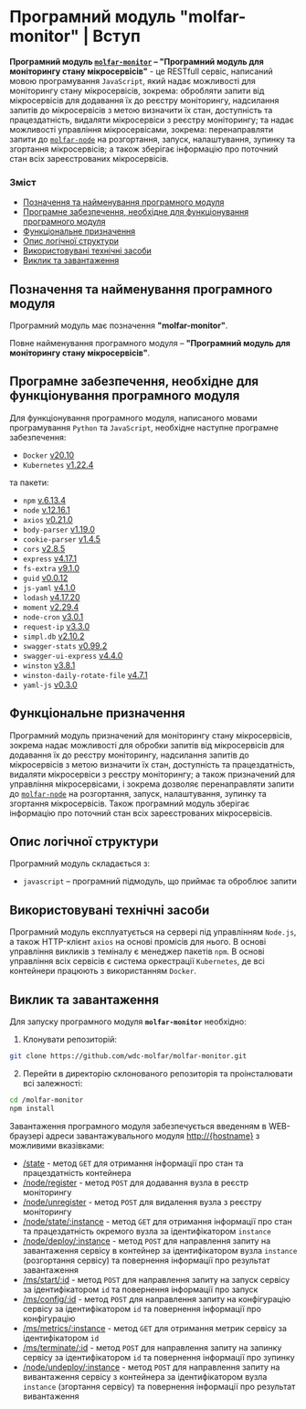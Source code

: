 # Програмний модуль **"molfar-monitor"** | Вступ

**Програмний модуль [`molfar-monitor`](https://github.com/wdc-molfar/molfar-monitor) – "Програмний модуль для моніторингу стану мікросервісів"** - це RESTfull сервіс, написаний мовою програмування `JavaScript`, який надає можливості для моніторингу стану мікросервісів, зокрема: обробляти запити від мікросервісів для додавання їх до реєстру моніторингу, надсилання запитів до мікросервісів з метою визначити їх стан, доступність та працездатність, видаляти мікросервіси з реєстру моніторингу; та надає можливості управління мікросервісами, зокрема: перенаправляти запити до [`molfar-node`](https://github.com/wdc-molfar/molfar-node) на розгортання, запуск, налаштування, зупинку та згортання мікросервісів; а також зберігає інформацію про поточний стан всіх зареєстрованих мікросервісів.

### Зміст
- [Позначення та найменування програмного модуля](#name)
- [Програмне забезпечення, необхідне для функціонування програмного модуля](#software)
- [Функціональне призначення](#function)
- [Опис логічної структури](#structure)
- [Використовувані технічні засоби](#hardware)
- [Виклик та завантаження](#run)

<a name="name"></a>
<h2>Позначення та найменування програмного модуля</h2>

Програмний модуль має позначення **"molfar-monitor"**.

Повне найменування програмного модуля – **"Програмний модуль для моніторингу стану мікросервісів"**.


<a name="software"></a>
<h2>Програмне забезпечення, необхідне для функціонування програмного модуля</h2>

Для функціонування програмного модуля, написаного мовами програмування `Python` та `JavaScript`, необхідне наступне програмне забезпечення:

- `Docker` [v20.10](https://docs.docker.com/engine/release-notes/#version-2010)
- `Kubernetes` [v1.22.4](https://github.com/kubernetes/kubernetes/releases/tag/v1.22.4)

 та пакети:

- `npm` [v.6.13.4](https://www.npmjs.com/package/npm/v/6.13.4)
- `node` [v.12.16.1](https://nodejs.org/ru/blog/release/v12.16.1/)
- `axios` [v0.21.0](https://github.com/axios/axios/releases)
- `body-parser` [v1.19.0](https://www.npmjs.com/package/body-parser/v/1.19.0)
- `cookie-parser` [v1.4.5](https://www.npmjs.com/package/cookie-parser/v/1.4.5)
- `cors` [v2.8.5](https://www.npmjs.com/package/cors/v/2.8.5)
- `express` [v4.17.1](https://www.npmjs.com/package/express/v/4.17.1)
- `fs-extra` [v9.1.0](https://www.npmjs.com/package/fs-extra/v/9.1.0)
- `guid` [v0.0.12](https://www.npmjs.com/package/guid/v/0.0.12)
- `js-yaml` [v4.1.0](https://www.npmjs.com/package/js-yaml/v/4.1.0)
- `lodash` [v4.17.20](https://www.npmjs.com/package/lodash/v/4.17.20)
- `moment` [v2.29.4](https://www.npmjs.com/package/moment/v/2.29.4)
- `node-cron` [v3.0.1](https://www.npmjs.com/package/node-cron/v/3.0.1)
- `request-ip` [v3.3.0](https://www.npmjs.com/package/request-ip/v/3.3.0)
- `simpl.db` [v2.10.2](https://www.npmjs.com/package/simpl.db/v/2.10.2)
- `swagger-stats` [v0.99.2](https://www.npmjs.com/package/swagger-stats/v/0.99.2)
- `swagger-ui-express` [v4.4.0](https://www.npmjs.com/package/swagger-ui-express/v/4.4.0)
- `winston` [v3.8.1](https://www.npmjs.com/package/winston/v/3.8.1)
- `winston-daily-rotate-file` [v4.7.1](https://www.npmjs.com/package/winston-daily-rotate-file/v/4.7.1)
- `yaml-js` [v0.3.0](https://www.npmjs.com/package/yaml-js/v/0.3.0)

<a name="function"></a>
<h2>Функціональне призначення</h2>


Програмний модуль призначений для моніторингу стану мікросервісів, зокрема надає можливості для обробки запитів від мікросервісів для додавання їх до реєстру моніторингу, надсилання запитів до мікросервісів з метою визначити їх стан, доступність та працездатність, видаляти мікросервіси з реєстру моніторингу; а також призначений для управління мікросервісами, і зокрема дозволяє перенаправляти запити до [`molfar-node`](https://github.com/wdc-molfar/molfar-node) на розгортання, запуск, налаштування, зупинку та згортання мікросервісів. Також програмний модуль зберігає інформацію про поточний стан всіх зареєстрованих мікросервісів.

<a name="structure"></a>
<h2>Опис логічної структури</h2>

Програмний модуль складається з:
- `javascript` – програмний підмодуль, що приймає та оброблює запити

<a name="hardware"></a>
<h2>Використовувані технічні засоби</h2>

Програмний модуль експлуатується на сервері під управлінням `Node.js`, а також HTTP-клієнт `axios` на основі промісів для нього. 
В основі управління викликів з теміналу є менеджер пакетів `npm`.
В основі управління всіх сервісів є система оркестрації `Kubernetes`, де всі контейнери працюють з використанням `Docker`.

<a name="run"></a>
<h2>Виклик та завантаження</h2>

Для запуску програмного модуля **`molfar-monitor`** необхідно:
1. Клонувати репозиторій:
```sh
git clone https://github.com/wdc-molfar/molfar-monitor.git
```
2. Перейти в директорію склонованого репозиторія та проінсталювати всі залежності:
```sh
cd /molfar-monitor
npm install
```

Завантаження програмного модуля забезпечується введенням в WEB-браузері адреси завантажувального модуля [http://{hostname}](http://localhost:8080/) з можливими вказівками:
- [/state](http://localhost:8080/state) - метод `GET` для отримання інформації про стан та працездатність контейнера
- [/node/register](http://localhost:8080/node/register) - метод `POST` для додавання вузла в реєстр моніторингу
- [/node/unregister](http://localhost:8080/node/unregister) - метод `POST` для видалення вузла з реєстру моніторингу
- [/node/state/:instance](http://localhost:8080/node/state/:instance) - метод `GET` для отримання інформації про стан та працездатність окремого вузла за ідентифікатором `instance`
- [/node/deploy/:instance](http://localhost:8080/node/deploy/:instance) - метод `POST` для направлення запиту на завантаження сервісу в контейнер за ідентифікатором вузла `instance` (розгортання сервісу) та повернення інформації про результат завантаження
- [/ms/start/:id](http://localhost:8080/ms/start/:id) - метод `POST` для направлення запиту на запуск сервісу за ідентифікатором `id` та повернення інформації про запуск
- [/ms/config/:id](http://localhost:8080/ms/config/:id) - метод `POST` для направлення запиту на конфігурацію сервісу за ідентифікатором `id` та повернення інформації про конфігурацію
- [/ms/metrics/:instance](http://localhost:8080/ms/metrics/:id) - метод `GET` для отримання метрик сервісу за ідентифікатором `id`
- [/ms/terminate/:id](http://localhost:8080/ms/terminate/:id) - метод `POST` для направлення запиту на запинку сервісу за ідентифікатором `id` та повернення інформації про зупинку
- [/node/undeploy/:instance](http://localhost:8080/node/undeploy/:instance) - метод `POST` для направлення запиту на вивантаження сервісу з контейнера за ідентифікатором вузла `instance` (згортання сервісу) та повернення інформації про результат вивантаження
